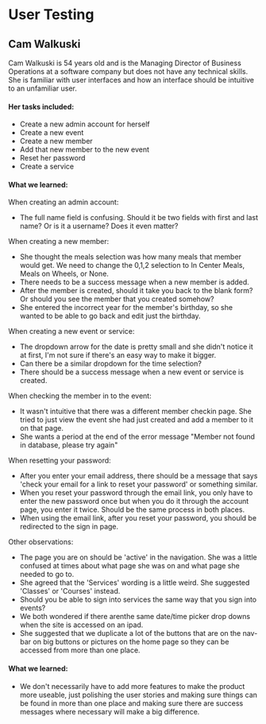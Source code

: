 # User Testing

## Cam Walkuski

Cam Walkuski is 54 years old and is the Managing Director of Business Operations at a software company but does not have any technical skills. She is familiar with user interfaces and how an interface should be intuitive to an unfamiliar user.

#### Her tasks included:

- Create a new admin account for herself
- Create a new event
- Create a new member
- Add that new member to the new event
- Reset her password
- Create a service

#### What we learned:

When creating an admin account:

- The full name field is confusing. Should it be two fields with first and last name? Or is it a username? Does it even matter?
  
When creating a new member:

- She thought the meals selection was how many meals that member would get. We need to change the 0,1,2 selection to In Center Meals, Meals on Wheels, or None.
- There needs to be a success message when a new member is added.
- After the member is created, should it take you back to the blank form? Or should you see the member that you created somehow?
- She entered the incorrect year for the member's birthday, so she wanted to be able to go back and edit just the birthday.
  
When creating a new event or service:

- The dropdown arrow for the date is pretty small and she didn't notice it at first, I'm not sure if there's an easy way to make it bigger.
- Can there be a similar dropdown for the time selection?
- There should be a success message when a new event or service is created.
  
When checking the member in to the event:

- It wasn't intuitive that there was a different member checkin page. She tried to just view the event she had just created and add a member to it on that page.
- She wants a period at the end of the error message "Member not found in database, please try again"
  
When resetting your password:

- After you enter your email address, there should be a message that says 'check your email for a link to reset your password' or something similar.
- When you reset your password through the email link, you only have to enter the new password once but when you do it through the account page, you enter it twice. Should be the same process in both places.
- When using the email link, after you reset your password, you should be redirected to the sign in page.
  
Other observations:

- The page you are on should be 'active' in the navigation. She was a little confused at times about what page she was on and what page she needed to go to.
- She agreed that the 'Services' wording is a little weird. She suggested 'Classes' or 'Courses' instead.
- Should you be able to sign into services the same way that you sign into events?
- We both wondered if there arenthe same date/time picker drop downs when the site is accessed on an ipad.
- She suggested that we duplicate a lot of the buttons that are on the nav-bar on big buttons or pictures on the home page so they can be accessed from more than one place.

#### What we learned:

- We don't necessarily have to add more features to make the product more useable, just polishing the user stories and making sure things can be found in more than one place and making sure there are success messages where necessary will make a big difference.
